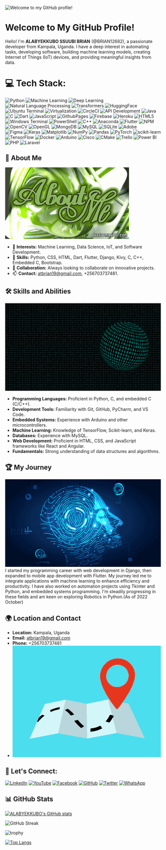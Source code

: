 <img src="https://user-images.githubusercontent.com/97894246/188414678-06418efe-f622-40ee-8a9c-a43dd2fc3969.gif" alt="Welcome to my GitHub profile!"></img>

# Welcome to My GitHub Profile!

Hello! I'm **ALABYEKKUBO SSUUBI BRIAN** (@BRIAN12682), a passionate developer from Kampala, Uganda. I have a deep interest in automating tasks, developing software, building machine learning models, creating Internet of Things (IoT) devices, and providing meaningful insights from data. 

# 💻 Tech Stack:
![Python](https://img.shields.io/badge/python-3670A0?style=for-the-badge&logo=python&logoColor=ffdd54) 
![Machine Learning](https://img.shields.io/badge/Machine%20Learning-%23FF6F00.svg?style=for-the-badge&logo=machine-learning&logoColor=white) 
![Deep Learning](https://img.shields.io/badge/Deep%20Learning-%23780FFA.svg?style=for-the-badge&logo=deep-learning&logoColor=white) 
![Natural Language Processing](https://img.shields.io/badge/NLP-%234ea94b.svg?style=for-the-badge&logo=natural-language-processing&logoColor=white) 
![Transformers](https://img.shields.io/badge/Transformers-%23E34F26.svg?style=for-the-badge&logo=transformers&logoColor=white) 
![HuggingFace](https://img.shields.io/badge/HuggingFace-%23F7931E.svg?style=for-the-badge&logo=huggingface&logoColor=white) 
![Ubuntu Terminal](https://img.shields.io/badge/Ubuntu%20Terminal-E95420?style=for-the-badge&logo=ubuntu&logoColor=white)
![Virtualization](https://img.shields.io/badge/Virtualization-%23607088.svg?style=for-the-badge&logo=virtualization&logoColor=white) 
![CircleCI](https://img.shields.io/badge/CircleCI-%23343434.svg?style=for-the-badge&logo=circleci&logoColor=white) 
![API Development](https://img.shields.io/badge/API%20Development-%2343853D.svg?style=for-the-badge&logo=api-development&logoColor=white)
![Java](https://img.shields.io/badge/java-%23ED8B00.svg?style=for-the-badge&logo=openjdk&logoColor=white) 
![C](https://img.shields.io/badge/c-%2300599C.svg?style=for-the-badge&logo=c&logoColor=white) 
![Dart](https://img.shields.io/badge/dart-%230175C2.svg?style=for-the-badge&logo=dart&logoColor=white) 
![JavaScript](https://img.shields.io/badge/javascript-%23323330.svg?style=for-the-badge&logo=javascript&logoColor=%23F7DF1E) 
![GithubPages](https://img.shields.io/badge/github%20pages-121013?style=for-the-badge&logo=github&logoColor=white) 
![Firebase](https://img.shields.io/badge/firebase-%23039BE5.svg?style=for-the-badge&logo=firebase) 
![Heroku](https://img.shields.io/badge/heroku-%23430098.svg?style=for-the-badge&logo=heroku&logoColor=white) 
![HTML5](https://img.shields.io/badge/html5-%23E34F26.svg?style=for-the-badge&logo=html5&logoColor=white) 
![Windows Terminal](https://img.shields.io/badge/Windows%20Terminal-%234D4D4D.svg?style=for-the-badge&logo=windows-terminal&logoColor=white) 
![PowerShell](https://img.shields.io/badge/PowerShell-%235391FE.svg?style=for-the-badge&logo=powershell&logoColor=white) 
![C++](https://img.shields.io/badge/c++-%2300599C.svg?style=for-the-badge&logo=c%2B%2B&logoColor=white) 
![Anaconda](https://img.shields.io/badge/Anaconda-%2344A833.svg?style=for-the-badge&logo=anaconda&logoColor=white) 
![Flutter](https://img.shields.io/badge/Flutter-%2302569B.svg?style=for-the-badge&logo=Flutter&logoColor=white) 
![NPM](https://img.shields.io/badge/NPM-%23CB3837.svg?style=for-the-badge&logo=npm&logoColor=white)  
![OpenCV](https://img.shields.io/badge/opencv-%23white.svg?style=for-the-badge&logo=opencv&logoColor=white) 
![OpenGL](https://img.shields.io/badge/OpenGL-%23FFFFFF.svg?style=for-the-badge&logo=opengl) 
![MongoDB](https://img.shields.io/badge/MongoDB-%234ea94b.svg?style=for-the-badge&logo=mongodb&logoColor=white) 
![MySQL](https://img.shields.io/badge/mysql-%2300000f.svg?style=for-the-badge&logo=mysql&logoColor=white) 
![SQLite](https://img.shields.io/badge/sqlite-%2307405e.svg?style=for-the-badge&logo=sqlite&logoColor=white) 
![Adobe](https://img.shields.io/badge/adobe-%23FF0000.svg?style=for-the-badge&logo=adobe&logoColor=white)  
![Figma](https://img.shields.io/badge/figma-%23F24E1E.svg?style=for-the-badge&logo=figma&logoColor=white) 
![Keras](https://img.shields.io/badge/Keras-%23D00000.svg?style=for-the-badge&logo=Keras&logoColor=white) 
![Matplotlib](https://img.shields.io/badge/Matplotlib-%23ffffff.svg?style=for-the-badge&logo=Matplotlib&logoColor=black) 
![NumPy](https://img.shields.io/badge/numpy-%23013243.svg?style=for-the-badge&logo=numpy&logoColor=white) 
![Pandas](https://img.shields.io/badge/pandas-%23150458.svg?style=for-the-badge&logo=pandas&logoColor=white) 
![PyTorch](https://img.shields.io/badge/PyTorch-%23EE4C2C.svg?style=for-the-badge&logo=PyTorch&logoColor=white) 
![scikit-learn](https://img.shields.io/badge/scikit--learn-%23F7931E.svg?style=for-the-badge&logo=scikit-learn&logoColor=white) 
![TensorFlow](https://img.shields.io/badge/TensorFlow-%23FF6F00.svg?style=for-the-badge&logo=TensorFlow&logoColor=white) 
![Docker](https://img.shields.io/badge/docker-%230db7ed.svg?style=for-the-badge&logo=docker&logoColor=white) 
![Arduino](https://img.shields.io/badge/-Arduino-00979D?style=for-the-badge&logo=Arduino&logoColor=white) 
![Cisco](https://img.shields.io/badge/cisco-%23049fd9.svg?style=for-the-badge&logo=cisco&logoColor=black) 
![CMake](https://img.shields.io/badge/CMake-%23008FBA.svg?style=for-the-badge&logo=cmake&logoColor=white) 
![Trello](https://img.shields.io/badge/Trello-%23026AA7.svg?style=for-the-badge&logo=Trello&logoColor=white) 
![Power BI](https://img.shields.io/badge/Power%20BI-F2C811?style=for-the-badge&logo=power-bi&logoColor=white) 
![PHP](https://img.shields.io/badge/PHP-777BB4?style=for-the-badge&logo=php&logoColor=white) 
![Laravel](https://img.shields.io/badge/Laravel-%23FF2D20.svg?style=for-the-badge&logo=laravel&logoColor=white) 



## 🌟 About Me
<img src="https://github.com/BRIAN12682/BRIAN12682/blob/main/R (1).gif" alt="Skills and Abilities"></img>
- 👀 **Interests:** Machine Learning, Data Science, IoT, and Software Development.
- 🌱 **Skills:** Python, CSS, HTML, Dart, Flutter, Django, Kivy, C, C++, Embedded C, Bootstrap.
- 💞️ **Collaboration:** Always looking to collaborate on innovative projects.
- 📫 **Contact:** [atbrian19@gmail.com](mailto:atbrian19@gmail.com), +256703737481.

## 🛠️ Skills and Abilities
<img src="https://github.com/BRIAN12682/BRIAN12682/blob/main/1365101-921132596.gif" alt="Skills and Abilities"></img>
- **Programming Languages:** Proficient in Python, C, and embedded C (C/C++).
- **Development Tools:** Familiarity with Git, GitHub, PyCharm, and VS Code.
- **Embedded Systems:** Experience with Arduino and other microcontrollers.
- **Machine Learning:** Knowledge of TensorFlow, Scikit-learn, and Keras.
- **Databases:** Experience with MySQL.
- **Web Development:** Proficient in HTML, CSS, and JavaScript frameworks like React and Angular.
- **Fundamentals:** Strong understanding of data structures and algorithms.

## 🏆 My Journey
<img src="https://github.com/BRIAN12682/BRIAN12682/blob/main/R.gif" alt="Skills and Abilities"></img>
I started my programming career with web development in Django, then expanded to mobile app development with Flutter. My journey led me to integrate applications with machine learning to enhance efficiency and productivity. I have also worked on automation projects using Tkinter and Python, and embedded systems programming. I'm steadily progressing in these fields and am keen on exploring Robotics in Python.(As of 2022 October)

## 🌍 Location and Contact

- **Location:** Kampala, Uganda
- **Email:** [atbrian19@gmail.com](mailto:atbrian19@gmail.com)
- **Phone:** +256703737481
- <img src="https://github.com/BRIAN12682/BRIAN12682/blob/main/tenor.gif" alt="Skills and Abilities"></img>

## 🤝 Let's Connect:
[![LinkedIn](https://img.shields.io/badge/LinkedIn-%230077B5.svg?logo=linkedin&logoColor=white)](https://www.linkedin.com/in/brian-ssuubi-alabyekkubo-b3851323b)
[![YouTube](https://img.shields.io/badge/YouTube-%23FF0000.svg?logo=YouTube&logoColor=white)](https://youtube.com/@alabyekkubossuubibrian6427)
[![Facebook](https://img.shields.io/badge/Facebook-%231877F2.svg?logo=facebook&logoColor=white)](https://www.facebook.com/profile.php?id=100066431362210)
[![GitHub](https://img.shields.io/badge/GitHub-100000?style=flat&logo=github&logoColor=purple)](https://github.com/BRIAN12682)
[![Twitter](https://img.shields.io/badge/Twitter-%231DA1F2.svg?logo=twitter&logoColor=white)](https://twitter.com/SsuubiBrian)
[![WhatsApp](https://img.shields.io/badge/WhatsApp-%2325D366.svg?logo=whatsapp&logoColor=white)](https://wa.me/+256703737481)


## 📊 GitHub Stats

[![ALABYEKKUBO's GitHub stats](https://github-readme-stats.vercel.app/api?username=BRIAN12682)](https://github.com/anuraghazra/github-readme-stats)

![GitHub Streak](https://github-readme-streak-stats.herokuapp.com?user=BRIAN12682&theme=cobalt&date_format=j%20M%5B%20Y%5D&background=000000&border=7536B2&stroke=9243DD&ring=89502D&fire=FF9554&currStreakNum=D280FF&sideNums=BC52FF&currStreakLabel=64EAE2&sideLabels=48A8A2&dates=A42EE5)

![trophy](https://github-profile-trophy.vercel.app/?username=BRIAN12682&theme=onedark)

[![Top Langs](https://github-readme-stats.vercel.app/api/top-langs/?username=BRIAN12682)](https://github.com/BRIAN12682/github-readme-stats)
